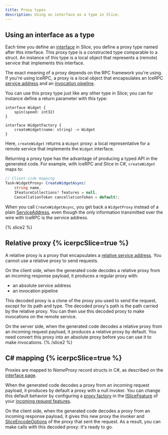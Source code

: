 ```yaml
---
title: Proxy types
description: Using an interface as a type in Slice.
---
```


## Using an interface as a type

Each time you define an [interface](interface) in Slice, you define a proxy type named after this interface. This proxy
type is a constructed type comparable to a struct. An instance of this type is a local object that represents a
(remote) service that implements this interface.

The exact meaning of a proxy depends on the RPC framework you're using. If you're using IceRPC, a proxy is a local
object that encapsulates an IceRPC [service address][service-address] and an [invocation pipeline][invocation-pipeline].

You can use this proxy type just like any other type in Slice; you can for instance define a return parameter with this
type:

```slice
interface Widget {
    spin(speed: int32)
}

interface WidgetFactory {
    createWidget(name: string) -> Widget
}
```

Here, `createWidget` returns a `Widget` proxy: a local representative for a remote service that implements the `Widget`
interface.

Returning a proxy type has the advantage of producing a typed API in the generated code. For example, with IceRPC and
Slice in C#, `createWidget` maps to:

```csharp
// Client-side mapping
Task<WidgetProxy> CreateWidgetAsync(
    string name,
    IFeatureCollections? features = null,
    CancellationToken cancellationToken = default);
```

When you call `CreateWidgetAsync`, you get back a `WidgetProxy` instead of a plain [ServiceAddress], even though the
only information transmitted over the wire with IceRPC is the service address.

{% slice2 %}

## Relative proxy {% icerpcSlice=true %}

A relative proxy is a proxy that encapsulates a [relative service address][relative-service-address]. You cannot use a
relative proxy to send requests.

On the client side, when the generated code decodes a relative proxy from an incoming response payload, it produces a
regular proxy with:

- an absolute service address
- an invocation pipeline

This decoded proxy is a clone of the proxy you used to send the request, except for its path and type. The decoded
proxy's path is the path carried by the relative proxy. You can then use this decoded proxy to make invocations on the
remote service.

On the server side, when the generated code decodes a relative proxy from an incoming request payload, it produces a
relative proxy by default. You need convert this proxy into an absolute proxy before you can use it to make invocations.
{% /slice2 %}

## C# mapping {% icerpcSlice=true %}

Proxies are mapped to *Name*Proxy record structs in C#, as described on the [interface page](interface#c#-mapping).

When the generated code decodes a proxy from an incoming request payload, it produces by default a proxy with a null
invoker. You can change this default behavior by configuring a [proxy factory][proxy-factory] in the
[ISliceFeature] of your [incoming request features][incoming-request-features].

On the client side, when the generated code decodes a proxy from an incoming response payload, it gives this new proxy
the invoker and [SliceEncodeOptions] of the proxy that sent the request. As a result, you can make
calls with this decoded proxy: it's ready to go.

[incoming-request-features]: /icerpc/dispatch/incoming-request#request-features
[invocation-pipeline]: /icerpc/invocation/invocation-pipeline
[relative-service-address]: /icerpc/invocation/service-address#relative-service-address
[service-address]: /icerpc/invocation/service-address

[proxy-factory]: csharp:IceRpc.Slice.ISliceFeature#IceRpc_Slice_ISliceFeature_ProxyFactory
[ServiceAddress]: csharp:IceRpc.ServiceAddress
[SliceEncodeOptions]: csharp:IceRpc.Slice.SliceEncodeOptions
[ISliceFeature]: csharp:IceRpc.Slice.ISliceFeature
